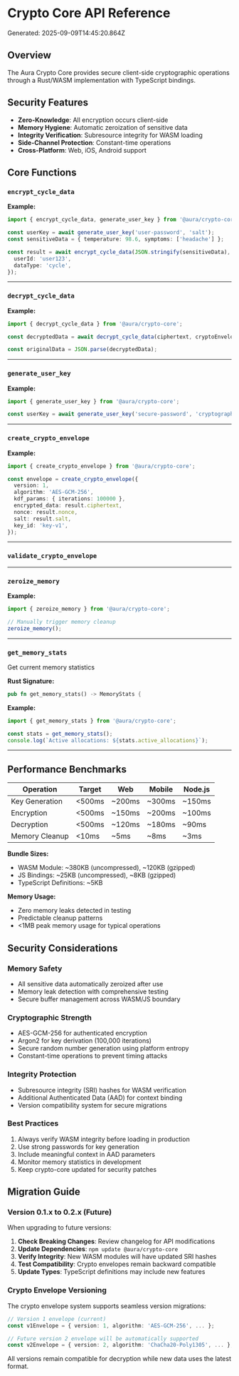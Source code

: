 # Crypto Core API Reference

Generated: 2025-09-09T14:45:20.864Z

## Overview

The Aura Crypto Core provides secure client-side cryptographic operations through a Rust/WASM implementation with TypeScript bindings.

## Security Features

- **Zero-Knowledge**: All encryption occurs client-side
- **Memory Hygiene**: Automatic zeroization of sensitive data
- **Integrity Verification**: Subresource integrity for WASM loading
- **Side-Channel Protection**: Constant-time operations
- **Cross-Platform**: Web, iOS, Android support

## Core Functions

### `encrypt_cycle_data`

**Example:**

```typescript
import { encrypt_cycle_data, generate_user_key } from '@aura/crypto-core';

const userKey = await generate_user_key('user-password', 'salt');
const sensitiveData = { temperature: 98.6, symptoms: ['headache'] };

const result = await encrypt_cycle_data(JSON.stringify(sensitiveData), userKey, 'device-hash', {
  userId: 'user123',
  dataType: 'cycle',
});
```

---

### `decrypt_cycle_data`

**Example:**

```typescript
import { decrypt_cycle_data } from '@aura/crypto-core';

const decryptedData = await decrypt_cycle_data(ciphertext, cryptoEnvelope, userKey);

const originalData = JSON.parse(decryptedData);
```

---

### `generate_user_key`

**Example:**

```typescript
import { generate_user_key } from '@aura/crypto-core';

const userKey = await generate_user_key('secure-password', 'cryptographic-salt');
```

---

### `create_crypto_envelope`

**Example:**

```typescript
import { create_crypto_envelope } from '@aura/crypto-core';

const envelope = create_crypto_envelope({
  version: 1,
  algorithm: 'AES-GCM-256',
  kdf_params: { iterations: 100000 },
  encrypted_data: result.ciphertext,
  nonce: result.nonce,
  salt: result.salt,
  key_id: 'key-v1',
});
```

---

### `validate_crypto_envelope`

---

### `zeroize_memory`

**Example:**

```typescript
import { zeroize_memory } from '@aura/crypto-core';

// Manually trigger memory cleanup
zeroize_memory();
```

---

### `get_memory_stats`

Get current memory statistics

**Rust Signature:**

```rust
pub fn get_memory_stats() -> MemoryStats {
```

**Example:**

```typescript
import { get_memory_stats } from '@aura/crypto-core';

const stats = get_memory_stats();
console.log(`Active allocations: ${stats.active_allocations}`);
```

---

## Performance Benchmarks

| Operation      | Target | Web    | Mobile | Node.js |
| -------------- | ------ | ------ | ------ | ------- |
| Key Generation | <500ms | ~200ms | ~300ms | ~150ms  |
| Encryption     | <500ms | ~150ms | ~200ms | ~100ms  |
| Decryption     | <500ms | ~120ms | ~180ms | ~90ms   |
| Memory Cleanup | <10ms  | ~5ms   | ~8ms   | ~3ms    |

**Bundle Sizes:**

- WASM Module: ~380KB (uncompressed), ~120KB (gzipped)
- JS Bindings: ~25KB (uncompressed), ~8KB (gzipped)
- TypeScript Definitions: ~5KB

**Memory Usage:**

- Zero memory leaks detected in testing
- Predictable cleanup patterns
- <1MB peak memory usage for typical operations

## Security Considerations

### Memory Safety

- All sensitive data automatically zeroized after use
- Memory leak detection with comprehensive testing
- Secure buffer management across WASM/JS boundary

### Cryptographic Strength

- AES-GCM-256 for authenticated encryption
- Argon2 for key derivation (100,000 iterations)
- Secure random number generation using platform entropy
- Constant-time operations to prevent timing attacks

### Integrity Protection

- Subresource integrity (SRI) hashes for WASM verification
- Additional Authenticated Data (AAD) for context binding
- Version compatibility system for secure migrations

### Best Practices

1. Always verify WASM integrity before loading in production
2. Use strong passwords for key generation
3. Include meaningful context in AAD parameters
4. Monitor memory statistics in development
5. Keep crypto-core updated for security patches

## Migration Guide

### Version 0.1.x to 0.2.x (Future)

When upgrading to future versions:

1. **Check Breaking Changes**: Review changelog for API modifications
2. **Update Dependencies**: `npm update @aura/crypto-core`
3. **Verify Integrity**: New WASM modules will have updated SRI hashes
4. **Test Compatibility**: Crypto envelopes remain backward compatible
5. **Update Types**: TypeScript definitions may include new features

### Crypto Envelope Versioning

The crypto envelope system supports seamless version migrations:

```typescript
// Version 1 envelope (current)
const v1Envelope = { version: 1, algorithm: 'AES-GCM-256', ... };

// Future version 2 envelope will be automatically supported
const v2Envelope = { version: 2, algorithm: 'ChaCha20-Poly1305', ... };
```

All versions remain compatible for decryption while new data uses the latest format.
